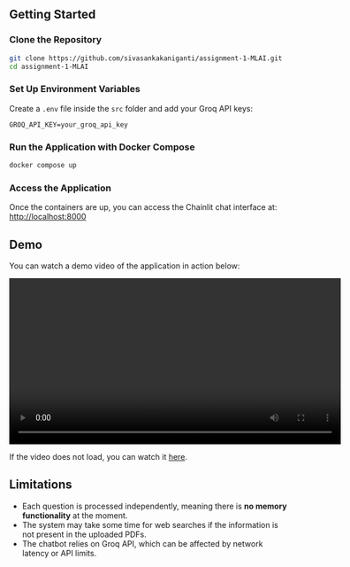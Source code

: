 ## Getting Started

### Clone the Repository
```bash
git clone https://github.com/sivasankakaniganti/assignment-1-MLAI.git
cd assignment-1-MLAI
```

### Set Up Environment Variables
Create a `.env` file inside the `src` folder and add your Groq API keys:
```env
GROQ_API_KEY=your_groq_api_key
```

### Run the Application with Docker Compose
```bash
docker compose up
```

### Access the Application
Once the containers are up, you can access the Chainlit chat interface at:
[http://localhost:8000](http://localhost:8000)

## Demo
You can watch a demo video of the application in action below:

<video width="600" controls>
  <source src="videos/demo.mp4" type="video/mp4">
  Your browser does not support the video tag.
</video>

If the video does not load, you can watch it [here](videos/demo.mp4).

## Limitations
- Each question is processed independently, meaning there is **no memory functionality** at the moment.
- The system may take some time for web searches if the information is not present in the uploaded PDFs.
- The chatbot relies on Groq API, which can be affected by network latency or API limits.

